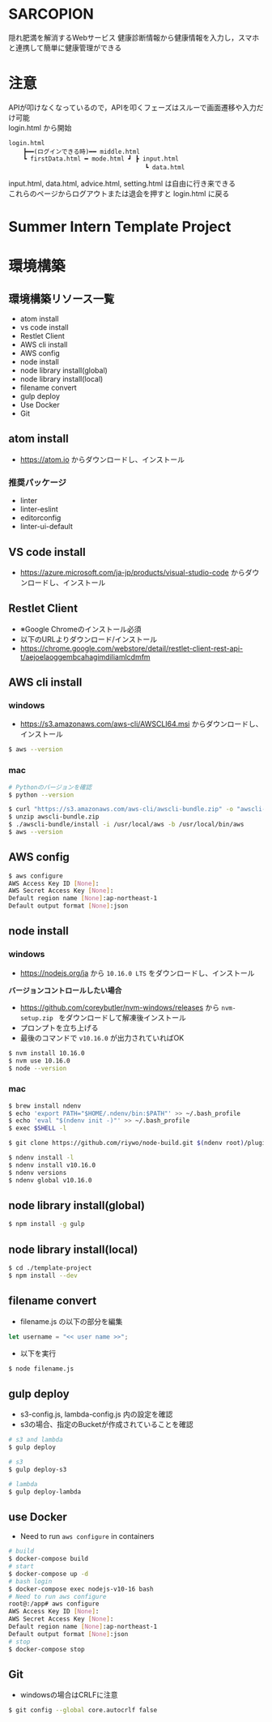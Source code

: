 # SARCOPION
隠れ肥満を解消するWebサービス
健康診断情報から健康情報を入力し，スマホと連携して簡単に健康管理ができる

# 注意
APIが叩けなくなっているので，APIを叩くフェーズはスルーで画面遷移や入力だけ可能
<br>
login.html から開始
```
login.html
    ┣━━(ログインできる時)━━ middle.html 
    ┗ firstData.html ━ mode.html ┛ ┣ input.html
                                    　┗ data.html
```
input.html, data.html, advice.html, setting.html は自由に行き来できる
<br>
これらのページからログアウトまたは退会を押すと login.html に戻る

# Summer Intern Template Project

# 環境構築

## 環境構築リソース一覧

- atom install
- vs code install
- Restlet Client
- AWS cli install
- AWS config
- node install
- node library install(global)
- node library install(local)
- filename convert
- gulp deploy
- Use Docker
- Git

## atom install

- https://atom.io からダウンロードし、インストール

### 推奨パッケージ

- linter
- linter-eslint
- editorconfig
- linter-ui-default

## VS code install

- https://azure.microsoft.com/ja-jp/products/visual-studio-code からダウンロードし、インストール

## Restlet Client

- ※Google Chromeのインストール必須
- 以下のURLよりダウンロード/インストール
- https://chrome.google.com/webstore/detail/restlet-client-rest-api-t/aejoelaoggembcahagimdiliamlcdmfm

## AWS cli install

### windows

- https://s3.amazonaws.com/aws-cli/AWSCLI64.msi からダウンロードし、インストール

```bash
$ aws --version
```

### mac

```bash
# Pythonのバージョンを確認
$ python --version

$ curl "https://s3.amazonaws.com/aws-cli/awscli-bundle.zip" -o "awscli-bundle.zip"
$ unzip awscli-bundle.zip
$ ./awscli-bundle/install -i /usr/local/aws -b /usr/local/bin/aws
$ aws --version
```

## AWS config

```bash
$ aws configure 
AWS Access Key ID [None]:  
AWS Secret Access Key [None]: 
Default region name [None]:ap-northeast-1
Default output format [None]:json
```

## node install

### windows

- https://nodejs.org/ja から `10.16.0 LTS` をダウンロードし、インストール

**バージョンコントロールしたい場合**

- https://github.com/coreybutler/nvm-windows/releases から `nvm-setup.zip
` をダウンロードして解凍後インストール
- プロンプトを立ち上げる
- 最後のコマンドで `v10.16.0` が出力されていればOK

```bash
$ nvm install 10.16.0
$ nvm use 10.16.0
$ node --version
```

### mac

```bash
$ brew install ndenv
$ echo 'export PATH="$HOME/.ndenv/bin:$PATH"' >> ~/.bash_profile
$ echo 'eval "$(ndenv init -)"' >> ~/.bash_profile
$ exec $SHELL -l

$ git clone https://github.com/riywo/node-build.git $(ndenv root)/plugins/node-build

$ ndenv install -l
$ ndenv install v10.16.0
$ ndenv versions
$ ndenv global v10.16.0
```

## node library install(global)

```bash
$ npm install -g gulp
```

## node library install(local)

```bash
$ cd ./template-project
$ npm install --dev
```

## filename convert

- filename.js の以下の部分を編集

```js
let username = "<< user name >>";
```

- 以下を実行

```bash
$ node filename.js
```

## gulp deploy

- s3-config.js, lambda-config.js 内の設定を確認
- s3の場合、指定のBucketが作成されていることを確認

```bash
# s3 and lambda
$ gulp deploy

# s3
$ gulp deploy-s3

# lambda
$ gulp deploy-lambda
```

## use Docker

- Need to run `aws configure` in containers

```bash
# build
$ docker-compose build
# start
$ docker-compose up -d
# bash login
$ docker-compose exec nodejs-v10-16 bash
# Need to run aws configure 
root@:/app# aws configure
AWS Access Key ID [None]:  
AWS Secret Access Key [None]: 
Default region name [None]:ap-northeast-1
Default output format [None]:json
# stop
$ docker-compose stop
```

## Git

- windowsの場合はCRLFに注意

```bash
$ git config --global core.autocrlf false
```